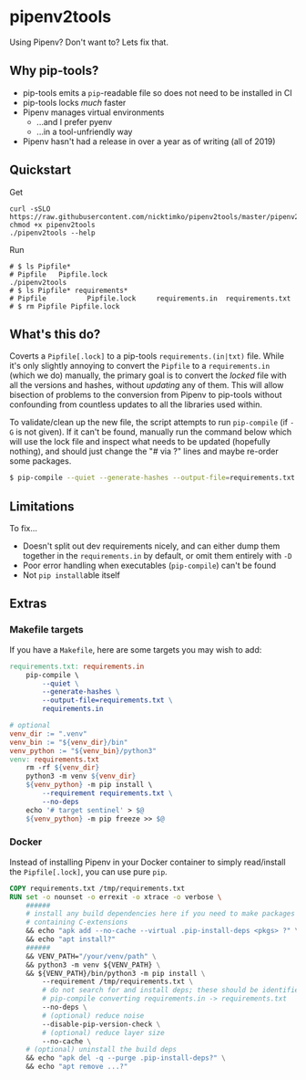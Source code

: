 # pipenv2tools

Using Pipenv? Don't want to? Lets fix that.

## Why pip-tools?

* pip-tools emits a `pip`-readable file so does not need to be installed in CI
* pip-tools locks *much* faster
* Pipenv manages virtual environments
    * ...and I prefer pyenv
    * ...in a tool-unfriendly way
* Pipenv hasn't had a release in over a year as of writing (all of 2019)

## Quickstart

Get
```
curl -sSLO https://raw.githubusercontent.com/nicktimko/pipenv2tools/master/pipenv2tools
chmod +x pipenv2tools
./pipenv2tools --help
```

Run
```
# $ ls Pipfile*
# Pipfile   Pipfile.lock
./pipenv2tools
# $ ls Pipfile* requirements*
# Pipfile          Pipfile.lock     requirements.in  requirements.txt
# $ rm Pipfile Pipfile.lock
```

## What's this do?

Coverts a `Pipfile[.lock]` to a pip-tools `requirements.(in|txt)` file. While it's only slightly annoying to convert the `Pipfile` to a `requirements.in` (which we do) manually, the primary goal is to convert the *locked* file with all the versions and hashes, without *updating* any of them. This will allow bisection of problems to the conversion from Pipenv to pip-tools without confounding from countless updates to all the libraries used within.

To validate/clean up the new file, the script attempts to run `pip-compile` (if `-G` is not given). If it can't be found, manually run the command below which will use the lock file and inspect what needs to be updated (hopefully nothing), and should just change the "# via ?" lines and maybe re-order some packages.

```bash
$ pip-compile --quiet --generate-hashes --output-file=requirements.txt requirements.in
```

## Limitations

To fix...

* Doesn't split out dev requirements nicely, and can either dump them together in the `requirements.in` by default, or omit them entirely with `-D`
* Poor error handling when executables (`pip-compile`) can't be found
* Not `pip install`able itself

## Extras

### Makefile targets

If you have a `Makefile`, here are some targets you may wish to add:

```makefile
requirements.txt: requirements.in
    pip-compile \
        --quiet \
        --generate-hashes \
        --output-file=requirements.txt \
        requirements.in

# optional
venv_dir := ".venv"
venv_bin := "${venv_dir}/bin"
venv_python := "${venv_bin}/python3"
venv: requirements.txt
    rm -rf ${venv_dir}
    python3 -m venv ${venv_dir}
    ${venv_python} -m pip install \
        --requirement requirements.txt \
        --no-deps
    echo '# target sentinel' > $@
    ${venv_python} -m pip freeze >> $@
```

### Docker

Instead of installing Pipenv in your Docker container to simply read/install the `Pipfile[.lock]`, you can use pure `pip`.

```dockerfile
COPY requirements.txt /tmp/requirements.txt
RUN set -o nounset -o errexit -o xtrace -o verbose \
    ######
    # install any build dependencies here if you need to make packages
    # containing C-extensions
    && echo "apk add --no-cache --virtual .pip-install-deps <pkgs> ?" \
    && echo "apt install?"
    ######
    && VENV_PATH="/your/venv/path" \
    && python3 -m venv ${VENV_PATH} \
    && ${VENV_PATH}/bin/python3 -m pip install \
        --requirement /tmp/requirements.txt \
        # do not search for and install deps; these should be identified by
        # pip-compile converting requirements.in -> requirements.txt
        --no-deps \
        # (optional) reduce noise
        --disable-pip-version-check \
        # (optional) reduce layer size
        --no-cache \
    # (optional) uninstall the build deps
    && echo "apk del -q --purge .pip-install-deps?" \
    && echo "apt remove ...?"
```
